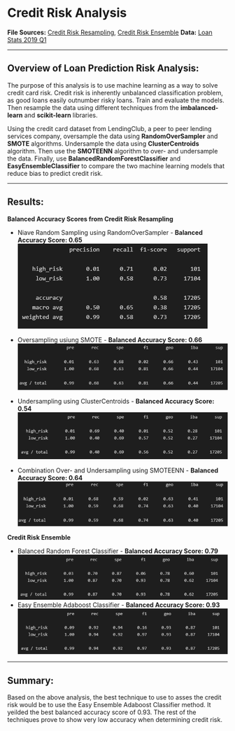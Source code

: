 # Credit Risk Analysis

**File Sources:** [Credit Risk Resampling]("credit_risk_resampling.ipynb"), [Credit Risk Ensemble]("credit_risk_ensemble.ipynb")
**Data:** [Loan Stats 2019 Q1]("Resources/LoanStats_2019Q1.csv")

---

## Overview of Loan Prediction Risk Analysis:

The purpose of this analysis is to use machine learning as a way to solve credit card risk. Credit risk is inherently unbalanced classification problem, as good loans easily outnumber risky loans. Train and evaluate the models. Then resample the data using different techniques from the **imbalanced-learn** and **scikit-learn** libraries.

Using the credit card dataset from LendingClub, a peer to peer lending services company, oversample the data using **RandomOverSampler** and **SMOTE** algorithms. Undersample the data using **ClusterCentroids** algorithm. Then use the **SMOTEENN** algorithm to over- and undersample the data. Finally, use **BalancedRandomForestClassifier** and **EasyEnsembleClassifier** to compare the two machine learning models that reduce bias to predict credit risk.

---

## Results:

**Balanced Accuracy Scores from Credit Risk Resampling**

- Niave Random Sampling using RandomOverSampler - **Balanced Accuracy Score: 0.65**
  !["naive_random_oversampling.png"](Images/naive_random_oversampling.png)

- Oversampling usiung SMOTE - **Balanced Accuracy Score: 0.66**
  !["smote_oversampling.png"](Images/smote_oversampling.png)

- Undersampling using ClusterCentroids - **Balanced Accuracy Score: 0.54**
  !["undersampling_clusterCentroids.png"](Images/undersampling_clusterCentroids.png)

- Combination Over- and Undersampling using SMOTEENN - **Balanced Accuracy Score: 0.64**
  !["oversampling_smoteenn.png"](Images/oversampling_smoteenn.png)

**Credit Risk Ensemble**

- Balanced Random Forest Classifier - **Balanced Accuracy Score: 0.79**
  !["random_forest_classifier.png"](Images/random_forest_classifier.png)
- Easy Ensemble Adaboost Classifier - **Balanced Accuracy Score: 0.93**
  !["adaboost_classifier.png"](Images/adaboost_classifier.png)

---

## Summary:

Based on the above analysis, the best technique to use to asses the credit risk would be to use the Easy Ensemble Adaboost Classifier method. It yeilded the best balanced accuracy score of 0.93. The rest of the techniques prove to show very low accuracy when determining credit risk.
